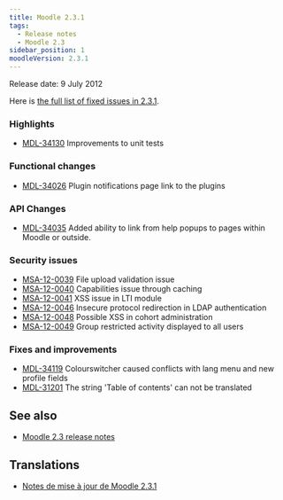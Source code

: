```yaml
---
title: Moodle 2.3.1
tags:
  - Release notes
  - Moodle 2.3
sidebar_position: 1
moodleVersion: 2.3.1
---
```

Release date: 9 July 2012

Here is [the full list of fixed issues in 2.3.1](https://tracker.moodle.org/issues/?jql=project%20%3D%20mdl%20AND%20resolution%20%3D%20fixed%20AND%20fixVersion%20in%20(%222.3.1%22)%20ORDER%20BY%20priority%20DESC).

### Highlights

- [MDL-34130](https://tracker.moodle.org/browse/MDL-34130) Improvements to unit tests

### Functional changes

- [MDL-34026](https://tracker.moodle.org/browse/MDL-34026) Plugin notifications page link to the plugins

### API Changes

- [MDL-34035](https://tracker.moodle.org/browse/MDL-34035) Added ability to link from help popups to pages within Moodle or outside.

### Security issues

- [MSA-12-0039](http://moodle.org/mod/forum/discuss.php?d=207145) File upload validation issue
- [MSA-12-0040](http://moodle.org/mod/forum/discuss.php?d=207146) Capabilities issue through caching
- [MSA-12-0041](http://moodle.org/mod/forum/discuss.php?d=207147) XSS issue in LTI module
- [MSA-12-0046](http://moodle.org/mod/forum/discuss.php?d=207152) Insecure protocol redirection in LDAP authentication
- [MSA-12-0048](http://moodle.org/mod/forum/discuss.php?d=207154) Possible XSS in cohort administration
- [MSA-12-0049](http://moodle.org/mod/forum/discuss.php?d=207155) Group restricted activity displayed to all users

### Fixes and improvements

- [MDL-34119](https://tracker.moodle.org/browse/MDL-34119) Colourswitcher caused conflicts with lang menu and new profile fields
- [MDL-31201](https://tracker.moodle.org/browse/MDL-31201) The string 'Table of contents' can not be translated

## See also

- [Moodle 2.3 release notes](/general/releases/2.3)

## Translations

- [Notes de mise à jour de Moodle 2.3.1](https://docs.moodle.org/fr/Notes_de_mise_à_jour_de_Moodle_2.3.1)
